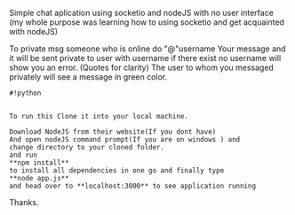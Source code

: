 Simple chat aplication using socketio and nodeJS with no user interface
(my whole purpose was learning how to using socketio and get acquainted with nodeJS)

To private msg someone who is online do "@"username Your message and
 it will be sent private to user with username 
if there exist no username will show you an error.
(Quotes for clarity)
The user to whom you messaged privately will see a message in green color.

```
#!python


To run this Clone it into your local machine.

Download NodeJS from their website(If you dont have)
And open nodeJS command prompt(If you are on windows ) and 
change directory to your cloned folder.
and run
**npm install** 
to install all dependencies in one go and finally type 
**node app.js** 
and head over to **localhost:3000** to see application running
```


Thanks.